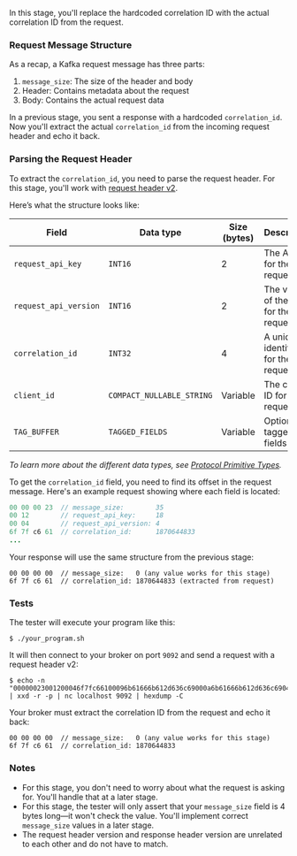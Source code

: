 In this stage, you'll replace the hardcoded correlation ID with the actual correlation ID from the request.

### Request Message Structure

As a recap, a Kafka request message has three parts:

1. `message_size`: The size of the header and body
2. Header: Contains metadata about the request
3. Body: Contains the actual request data

In a previous stage, you sent a response with a hardcoded `correlation_id`. Now you'll extract the actual `correlation_id` from the incoming request header and echo it back.

### Parsing the Request Header

To extract the `correlation_id`, you need to parse the request header. For this stage, you'll work with [request header v2](https://kafka.apache.org/protocol.html#protocol_messages).

Here’s what the structure looks like:

| Field                 | Data type         | Size (bytes) | Description                            |
| --------------------- | ----------------- | ------------ | -------------------------------------- |
| `request_api_key`     | `INT16`           | 2            | The API key for the request            |
| `request_api_version` | `INT16`           | 2            | The version of the API for the request |
| `correlation_id`      | `INT32`           | 4            | A unique identifier for the request    |
| `client_id`           | `COMPACT_NULLABLE_STRING` | Variable     | The client ID for the request          |
| `TAG_BUFFER`          | `TAGGED_FIELDS`   | Variable     | Optional tagged fields                 |

*To learn more about the different data types, see [Protocol Primitive Types](https://kafka.apache.org/protocol.html#protocol_types).*

To get the `correlation_id` field, you need to find its offset in the request message. Here's an example request showing where each field is located:

```java
00 00 00 23  // message_size:        35
00 12        // request_api_key:     18
00 04        // request_api_version: 4
6f 7f c6 61  // correlation_id:      1870644833
...
```

Your response will use the same structure from the previous stage:

```
00 00 00 00  // message_size:   0 (any value works for this stage)
6f 7f c6 61  // correlation_id: 1870644833 (extracted from request)
```

### Tests

The tester will execute your program like this:
```
$ ./your_program.sh
```

It will then connect to your broker on port `9092` and send a request with a request header v2:
```
$ echo -n "00000023001200046f7fc66100096b61666b612d636c69000a6b61666b612d636c6904302e3100" | xxd -r -p | nc localhost 9092 | hexdump -C
```

Your broker must extract the correlation ID from the request and echo it back:
```
00 00 00 00  // message_size:   0 (any value works for this stage)
6f 7f c6 61  // correlation_id: 1870644833
```

### Notes

- For this stage, you don't need to worry about what the request is asking for. You'll handle that at a later stage.
- For this stage, the tester will only assert that your `message_size` field is 4 bytes long—it won't check the value. You'll implement correct `message_size` values in a later stage.
- The request header version and response header version are unrelated to each other and do not have to match.

